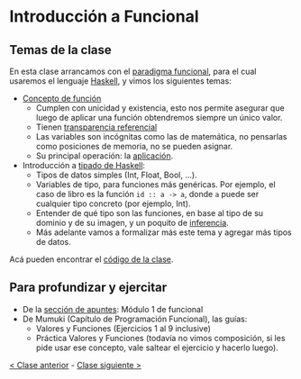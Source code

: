 # Introducción a Funcional

## Temas de la clase

En esta clase arrancamos con el [paradigma funcional](http://wiki.uqbar.org/wiki/articles/paradigma-funcional.html),
para el cual usaremos el lenguaje [Haskell](https://pdep.com.ar/software/software-haskell),
y vimos los siguientes temas:
- [Concepto de función](http://wiki.uqbar.org/wiki/articles/concepto-de-funcion.html)
  - Cumplen con unicidad y existencia, esto nos permite asegurar que luego de aplicar una función obtendremos siempre un único valor.
  - Tienen [transparencia referencial](http://wiki.uqbar.org/wiki/articles/transparencia-referencial--efecto-de-lado-y-asignacion-destructiva.html)
  - Las variables son incógnitas como las de matemática, no pensarlas como posiciones de memoria, no se pueden asignar.
  - Su principal operación: la [aplicación](http://wiki.uqbar.org/wiki/articles/aplicacion.html).
- Introducción a [tipado de Haskell](http://wiki.uqbar.org/wiki/articles/tipos-de-haskell.html):
  - Tipos de datos simples (Int, Float, Bool, ...).
  - Variables de tipo, para funciones más genéricas. Por ejemplo, el caso de libro es la función `id :: a -> a`, donde `a` puede ser cualquier tipo concreto (por ejemplo, Int).
  - Entender de qué tipo son las funciones, en base al tipo de su dominio y de su imagen, y un poquito de [inferencia](http://wiki.uqbar.org/wiki/articles/inferencia-de-tipos.html).
  - Más adelante vamos a formalizar más este tema y agregar más tipos de datos.
  
Acá pueden encontrar el [código de la clase](https://github.com/pdep-mit/ejemplos-de-clase-haskell/blob/master/clase1.hs).

## Para profundizar y ejercitar

- De la [sección de apuntes](http://www.pdep.com.ar/material/apuntes): Módulo 1 de funcional
- De Mumuki (Capítulo de Programación Funcional), las guías:
  - Valores y Funciones (Ejercicios 1 al 9 inclusive)
  - Práctica Valores y Funciones (todavía no vimos composición, si les pide usar ese concepto, vale saltear el ejercicio y hacerlo luego).

[< Clase anterior](https://github.com/pdep-mit/bitacora-de-clase/blob/master/clase-01.md) - [Clase siguiente >](https://github.com/pdep-mit/bitacora-de-clase/blob/master/clase-03.md)
